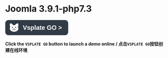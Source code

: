 # Joomla 3.9.1-php7.3

<a href="https://www.vsplate.com/?docker-compose=https://github.com/vsplate/dcenvs/joomla/3.9.1-php7.3"><img alt="VSPLATE GO" src="https://raw.githubusercontent.com/vsplate/images/master/vsgo_btn.png" width="200px"></a>

**Click the `VSPLATE GO` button to launch a demo online / 点击`VSPLATE GO`按钮创建在线环境**